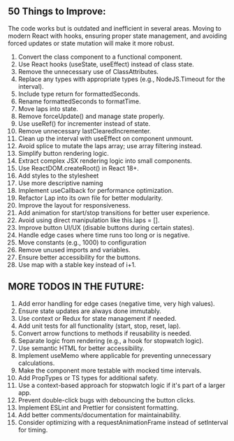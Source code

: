 ## 50 Things to Improve:

The code works but is outdated and inefficient in several areas. Moving to modern React with hooks, ensuring proper state management, and avoiding forced updates or state mutation will make it more robust.

1. Convert the class component to a functional component.
2. Use React hooks (useState, useEffect) instead of class state.
3. Remove the unnecessary use of ClassAttributes.
4. Replace any types with appropriate types (e.g., NodeJS.Timeout for the interval).
5. Include type return for formattedSeconds.
6. Rename formattedSeconds to formatTime.
7. Move laps into state.
8. Remove forceUpdate() and manage state properly.
9. Use useRef() for incrementer instead of state.
10. Remove unnecessary lastClearedIncrementer.
11. Clean up the interval with useEffect on component unmount.
12. Avoid splice to mutate the laps array; use array filtering instead.
13. Simplify button rendering logic.
14. Extract complex JSX rendering logic into small components.
15. Use ReactDOM.createRoot() in React 18+.
16. Add styles to the stylesheet
17. Use more descriptive naming 
18. Implement useCallback for performance optimization.
19. Refactor Lap into its own file for better modularity.
20. Improve the layout for responsiveness.
21. Add animation for start/stop transitions for better user experience.
22. Avoid using direct manipulation like this.laps = [].
23. Improve button UI/UX (disable buttons during certain states).
24. Handle edge cases where time runs too long or is negative.
25. Move constants (e.g., 1000) to configuration
26. Remove unused imports and variables.
27. Ensure better accessibility for the buttons.
28. Use map with a stable key instead of i+1.

## MORE TODOS IN THE FUTURE:

1. Add error handling for edge cases (negative time, very high values).
2. Ensure state updates are always done immutably.
3. Use context or Redux for state management if needed.
4. Add unit tests for all functionality (start, stop, reset, lap).
5. Convert arrow functions to methods if reusability is needed.
6. Separate logic from rendering (e.g., a hook for stopwatch logic).
7. Use semantic HTML for better accessibility.
8. Implement useMemo where applicable for preventing unnecessary calculations.
9. Make the component more testable with mocked time intervals.
10. Add PropTypes or TS types for additional safety.
11. Use a context-based approach for stopwatch logic if it's part of a larger app.
12. Prevent double-click bugs with debouncing the button clicks.
13. Implement ESLint and Prettier for consistent formatting.
14. Add better comments/documentation for maintainability.
15. Consider optimizing with a requestAnimationFrame instead of setInterval for timing.